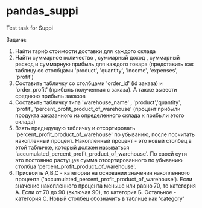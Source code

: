 # pandas_suppi
Test task for Suppi


Задачи:

1. Найти тариф стоимости доставки для каждого склада
2. Найти суммарное количество , суммарный доход , суммарный расход и суммарную прибыль для каждого товара (представить как таблицу со столбцами
'product', 'quantity', 'income', 'expenses', 'profit')
3. Составить табличку со столбцами 'order_id' (id заказа) и 'order_profit' (прибыль полученная с заказа). А также вывести среднюю прибыль заказов
4. Составить табличку типа 'warehouse_name' , 'product','quantity', 'profit', 'percent_profit_product_of_warehouse' (процент прибыли продукта заказанного из определенного склада к прибыли этого склада)
5. Взять предыдущую табличку и отсортировать 'percent_profit_product_of_warehouse' по убыванию, после посчитать накопленный процент. Накопленный процент - это новый столбец в этой табличке, который должен называться
'accumulated_percent_profit_product_of_warehouse'. По своей сути это постоянно растущая сумма отсортированного по убыванию столбца 'percent_profit_product_of_warehouse'.
6. Присвоить A,B,C - категории на основании значения накопленного процента ('accumulated_percent_profit_product_of_warehouse'). Если значение накопленного процента меньше или равно 70, то категория A.
Если от 70 до 90 (включая 90), то категория Б. Остальное - категория C. Новый столбец обозначить в таблице как 'category'
